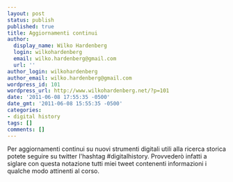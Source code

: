 ```yaml
---
layout: post
status: publish
published: true
title: Aggiornamenti continui
author:
  display_name: Wilko Hardenberg
  login: wilkohardenberg
  email: wilko.hardenberg@gmail.com
  url: ''
author_login: wilkohardenberg
author_email: wilko.hardenberg@gmail.com
wordpress_id: 101
wordpress_url: http://www.wilkohardenberg.net/?p=101
date: '2011-06-08 17:55:35 -0500'
date_gmt: '2011-06-08 15:55:35 -0500'
categories:
- digital history
tags: []
comments: []
---
```

<p>Per aggiornamenti continui su nuovi strumenti digitali utili alla ricerca storica potete seguire su twitter l'hashtag #digitalhistory. Provveder&ograve; infatti a siglare con questa notazione tutti miei tweet contenenti informazioni i qualche modo attinenti al corso.</p>
